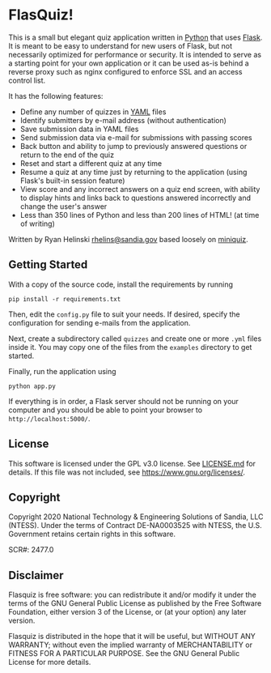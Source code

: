 FlasQuiz!
=========

This is a small but elegant quiz application written in
[Python](https://python.org/) that uses
[Flask](https://palletsprojects.com/p/flask/).
It is meant to be easy to understand for new users of Flask, but not
necessarily optimized for performance or security. It is intended to serve as a
starting point for your own application or it can be used as-is behind a
reverse proxy such as nginx configured to enforce SSL and an access control
list.

It has the following features:
* Define any number of quizzes in [YAML](https://yaml.org/) files
* Identify submitters by e-mail address (without authentication)
* Save submission data in YAML files
* Send submission data via e-mail for submissions with passing scores
* Back button and ability to jump to previously answered questions or return to
  the end of the quiz
* Reset and start a different quiz at any time
* Resume a quiz at any time just by returning to the application (using Flask's
  built-in session feature)
* View score and any incorrect answers on a quiz end screen, with ability to
  display hints and links back to questions answered incorrectly and change the
  user's answer
* Less than 350 lines of Python and less than 200 lines of HTML! (at time of
  writing)

Written by Ryan Helinski <rhelins@sandia.gov>
based loosely on [miniquiz](https://github.com/dldhdz/miniquiz/).

Getting Started
---------------

With a copy of the source code, install the requirements by running
```
pip install -r requirements.txt
```

Then, edit the `config.py` file to suit your needs. If desired, specify the
configuration for sending e-mails from the application.

Next, create a subdirectory called `quizzes` and create one or more `.yml` files
inside it. You may copy one of the files from the `examples` directory to get
started.

Finally, run the application using
```
python app.py
```

If everything is in order, a Flask server should not be running on your computer
and you should be able to point your browser to `http://localhost:5000/`.

License
-------

This software is licensed under the GPL v3.0 license.
See [LICENSE.md](LICENSE.md) for details.  If this file was not included, see
<https://www.gnu.org/licenses/>.

Copyright
---------

Copyright 2020 National Technology & Engineering Solutions of Sandia, LLC
(NTESS). Under the terms of Contract DE-NA0003525 with NTESS, the U.S.
Government retains certain rights in this software.

SCR#: 2477.0

Disclaimer
----------

Flasquiz is free software: you can redistribute it and/or modify
it under the terms of the GNU General Public License as published by
the Free Software Foundation, either version 3 of the License, or
(at your option) any later version.

Flasquiz is distributed in the hope that it will be useful,
but WITHOUT ANY WARRANTY; without even the implied warranty of
MERCHANTABILITY or FITNESS FOR A PARTICULAR PURPOSE.  See the
GNU General Public License for more details.

